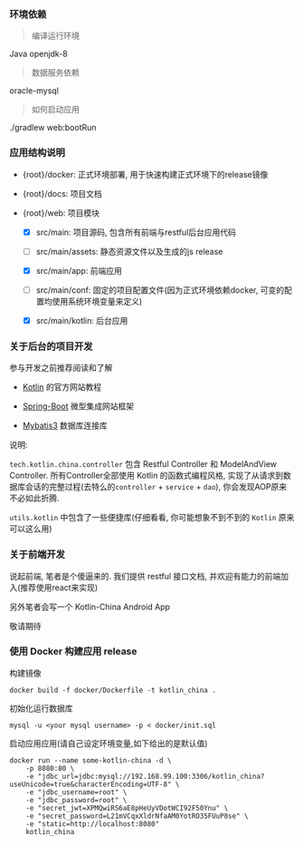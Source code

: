 ### 环境依赖

> 编译运行环境

Java openjdk-8

> 数据服务依赖

oracle-mysql

> 如何启动应用

./gradlew web:bootRun

### 应用结构说明

- {root}/docker: 正式环境部署, 用于快速构建正式环境下的release镜像

- {root}/docs: 项目文档

- {root}/web: 项目模块

    -[x] src/main: 项目源码, 包含所有前端与restful后台应用代码
    
    -[ ] src/main/assets: 静态资源文件以及生成的js release
    
    -[x] src/main/app: 前端应用
    
    -[ ] src/main/conf: 固定的项目配置文件(因为正式环境依赖docker, 可变的配置均使用系统环境变量来定义)
    
    -[x] src/main/kotlin: 后台应用 
    
### 关于后台的项目开发

参与开发之前推荐阅读和了解

 - [Kotlin](http://kotlinlang.org/docs/reference/) 的官方网站教程
 
 - [Spring-Boot](https://spring.io/guides) 微型集成网站框架
 
 - [Mybatis3](http://www.mybatis.org/mybatis-3/) 数据库连接库

说明: 

`tech.kotlin.china.controller` 包含 Restful Controller 和 ModelAndView Controller.
所有Controller全部使用 Kotlin 的函数式编程风格, 
实现了从请求到数据库会话的完整过程(去特么的`controller` + `service` + `dao`),
你会发现AOP原来不必如此折腾.

`utils.kotlin` 中包含了一些便捷库(仔细看看, 你可能想象不到不到的 `Kotlin` 原来可以这么用)

### 关于前端开发

说起前端, 笔者是个傻逼来的. 我们提供 restful 接口文档, 并欢迎有能力的前端加入(推荐使用react来实现)

另外笔者会写一个 Kotlin-China Android App 

敬请期待

### 使用 Docker 构建应用 release

构建镜像

```shell
docker build -f docker/Dockerfile -t kotlin_china .
```

初始化运行数据库

```shell
mysql -u <your mysql username> -p < docker/init.sql 
```

启动应用应用(请自己设定环境变量,如下给出的是默认值)

```shell
docker run --name some-kotlin-china -d \
    -p 8080:80 \
    -e "jdbc_url=jdbc:mysql://192.168.99.100:3306/kotlin_china?useUnicode=true&characterEncoding=UTF-8" \
    -e "jdbc_username=root" \
    -e "jdbc_password=root" \
    -e "secret_jwt=XPMQwiRS6aE8pHeUyVDotWCI92F50Ynu" \
    -e "secret_password=L21mVCqxXldrNfaAM0YotRO35FUuP8se" \
    -e "static=http://localhost:8080"
    kotlin_china
```


